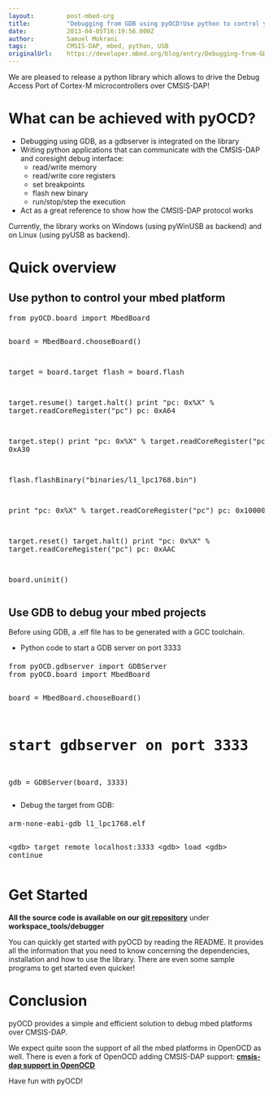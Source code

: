 ```yaml
---
layout:         post-mbed-org
title:          "Debugging from GDB using pyOCD!Use python to control your mbed platformUse GDB to debug your mbed projects"
date:           2013-04-05T16:19:56.000Z
author:         Samuel Mokrani
tags:           CMSIS-DAP, mbed, python, USB
originalUrl:    https://developer.mbed.org/blog/entry/Debugging-from-GDB-using-pyOCD/
---
```


<p>
  We are pleased to release a python library which allows to drive
  the Debug Access Port of Cortex-M microcontrollers over
  CMSIS-DAP!
</p>
<h1>
  What can be achieved with pyOCD?
</h1>
<ul>
  <li>Debugging using GDB, as a gdbserver is integrated on the
  library
  </li>
  <li>Writing python applications that can communicate with the
  CMSIS-DAP and coresight debug interface:
    <ul>
      <li>read/write memory
      </li>
      <li>read/write core registers
      </li>
      <li>set breakpoints
      </li>
      <li>flash new binary
      </li>
      <li>run/stop/step the execution
      </li>
    </ul>
  </li>
  <li>Act as a great reference to show how the CMSIS-DAP protocol
  works
  </li>
</ul>
<p>
  Currently, the library works on Windows (using pyWinUSB as
  backend) and on Linux (using pyUSB as backend).
</p>
<h1>
  Quick overview
</h1>
<h2>
  Use python to control your mbed platform
</h2>
<div class="flashbox fcode">
  <h4 class="ftitle"></h4>
  <pre class="mbed-code" offset="0">
from pyOCD.board import MbedBoard

board = MbedBoard.chooseBoard()

target = board.target
flash = board.flash

target.resume()
target.halt()
print "pc: 0x%X" % target.readCoreRegister("pc")
    pc: 0xA64

target.step()
print "pc: 0x%X" % target.readCoreRegister("pc")
    pc: 0xA30

flash.flashBinary("binaries/l1_lpc1768.bin")

print "pc: 0x%X" % target.readCoreRegister("pc")
    pc: 0x10000000

target.reset()
target.halt()
print "pc: 0x%X" % target.readCoreRegister("pc")
    pc: 0xAAC

board.uninit()
</pre>
</div>
<h2>
  Use GDB to debug your mbed projects
</h2>
<p>
  Before using GDB, a .elf file has to be generated with a GCC
  toolchain.
</p>
<ul>
  <li>Python code to start a GDB server on port 3333
  </li>
</ul>
<div class="flashbox fcode">
  <h4 class="ftitle"></h4>
  <pre class="mbed-code" offset="0">
from pyOCD.gdbserver import GDBServer
from pyOCD.board import MbedBoard

board = MbedBoard.chooseBoard()

# start gdbserver on port 3333
gdb = GDBServer(board, 3333)
</pre>
</div>
<ul>
  <li>Debug the target from GDB:
  </li>
</ul>
<div class="flashbox fcode">
  <h4 class="ftitle"></h4>
  <pre class="mbed-code" offset="0">
arm-none-eabi-gdb l1_lpc1768.elf

&lt;gdb&gt; target remote localhost:3333
&lt;gdb&gt; load
&lt;gdb&gt; continue
</pre>
</div>
<h1>
  Get Started
</h1>
<p>
  <strong>All the source code is available on our <a href=
  "https://github.com/mbedmicro/mbed/tree/master/workspace_tools/debugger"
  rel="nofollow">git repository</a></strong> under
  <strong>workspace_tools/debugger</strong>
</p>
<p>
  You can quickly get started with pyOCD by reading the README. It
  provides all the information that you need to know concerning the
  dependencies, installation and how to use the library. There are
  even some sample programs to get started even quicker!
</p>
<h1>
  Conclusion
</h1>
<p>
  pyOCD provides a simple and efficient solution to debug mbed
  platforms over CMSIS-DAP.
</p>
<p>
  We expect quite soon the support of all the mbed platforms in
  OpenOCD as well. There is even a fork of OpenOCD adding CMSIS-DAP
  support: <strong><a href=
  "https://github.com/TheShed/OpenOCD-CMSIS-DAP/tree/cmsis-dap"
  rel="nofollow">cmsis-dap support in OpenOCD</a></strong>
</p>
<p>
  Have fun with pyOCD!
</p>


